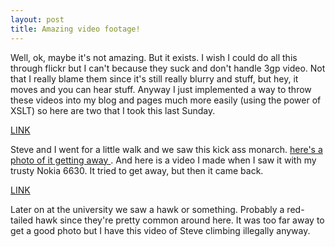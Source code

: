```yaml
---
layout: post
title: Amazing video footage! 
---
```



Well, ok, maybe it's not amazing. But it exists. I wish I could do all this through flickr but I can't because they suck and don't handle 3gp video. Not that I really blame them since it's still really blurry and stuff, but hey, it moves and you can hear stuff. Anyway I just implemented a way to throw these videos into my blog and pages much more easily (using the power of XSLT) so here are two that I took this last Sunday. 

<a href="/weblog/media/20050724-monarch.3gp%20">LINK</a>

Steve and I went for a little walk and we saw this kick ass monarch. <a href="http://www.flickr.com/photos/sbwoodside/28537241/">here's a photo of it getting away </a>. And here is a video I made when I saw it with my trusty Nokia 6630. It tried to get away, but then it came back. 

<a href="/weblog/media/20050724-hawk.3gp%20">LINK</a>

Later on at the university we saw a hawk or something. Probably a red-tailed hawk since they're pretty common around here. It was too far away to get a good photo but I have this video of Steve climbing illegally anyway.
